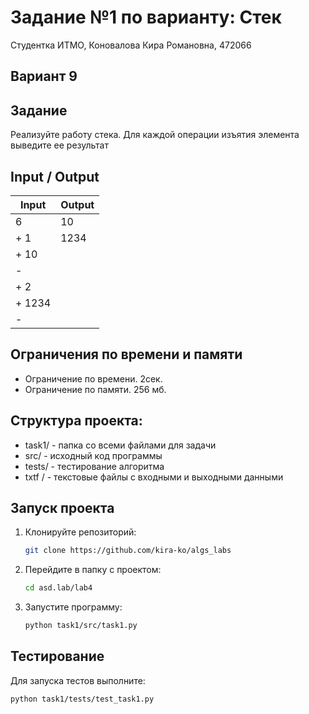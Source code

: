 Задание №1 по варианту: Стек
====
Студентка ИТМО, Коновалова Кира Романовна, 472066

Вариант 9
----

Задание
---
Реализуйте работу стека. Для каждой операции изъятия элемента выведите ее результат

Input / Output
----

| Input | Output |
|-------|--------|
| 6     | 10     |
| + 1   | 1234   |
 | + 10 | |
 | - | |
 | + 2 | |
| + 1234 | |
| - | |


## Ограничения по времени и памяти

- Ограничение по времени. 2сек.
- Ограничение по памяти. 256 мб.

## Структура проекта:

* task1/ - папка со всеми файлами для задачи
* src/ - исходный код программы
* tests/ - тестирование алгоритма
* txtf / - текстовые файлы с входными и выходными данными

## Запуск проекта
1. Клонируйте репозиторий:
   ```bash
   git clone https://github.com/kira-ko/algs_labs
   ```
2. Перейдите в папку с проектом:
   ```bash
   cd asd.lab/lab4
   ```
3. Запустите программу:
   ```bash
   python task1/src/task1.py
   ```
## Тестирование

Для запуска тестов выполните:
   ```bash
   python task1/tests/test_task1.py
   ```
